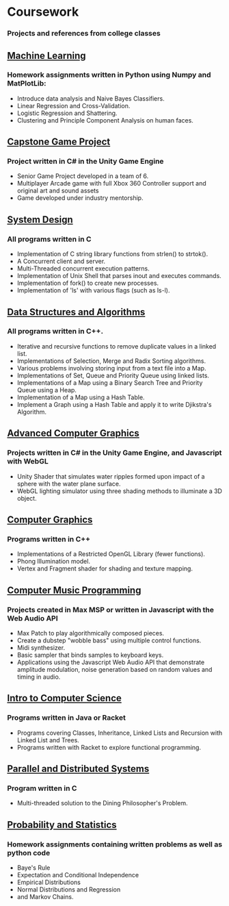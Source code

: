 # Coursework
### Projects and references from college classes
## [Machine Learning](https://github.com/HungryAdi/Coursework/tree/master/MachineLearning)
### Homework assignments written in Python using Numpy and MatPlotLib:
* Introduce data analysis and Naive Bayes Classifiers.
* Linear Regression and Cross-Validation.
* Logistic Regression and Shattering.
* Clustering and Principle Component Analysis on human faces.
   
## [Capstone Game Project](https://github.com/HungryAdi/Coursework/tree/master/CapstoneGameProject)
### Project written in C# in the Unity Game Engine
* Senior Game Project developed in a team of 6.
* Multiplayer Arcade game with full Xbox 360 Controller support and original art and sound assets 
* Game developed under industry mentorship.
   
## [System Design](https://github.com/HungryAdi/Coursework/tree/master/SystemDesign)
### All programs written in C
* Implementation of C string library functions from strlen() to strtok(). 
* A Concurrent client and server. 
* Multi-Threaded concurrent execution patterns. 
* Implementation of Unix Shell that parses inout and executes commands. 
* Implementation of fork() to create new processes. 
* Implementation of 'ls' with various flags (such as ls-l). 
   
## [Data Structures and Algorithms](https://github.com/HungryAdi/Coursework/tree/master/DataStructures%26Algorithms)
### All programs written in C++. 
* Iterative and recursive functions to remove duplicate values in a linked list. 
* Implementations of Selection, Merge and Radix Sorting algorithms. 
* Various problems involving storing input from a text file into a Map. 
* Implementations of Set, Queue and Priority Queue using linked lists. 
* Implementations of a Map using a Binary Search Tree and Priority Queue using a Heap. 
* Implementation of a Map using a Hash Table. 
* Implement a Graph using a Hash Table and apply it to write Djikstra's Algorithm.

## [Advanced Computer Graphics](https://github.com/HungryAdi/Coursework/tree/master/AdvancedComputerGraphics)
### Projects written in C# in the Unity Game Engine, and Javascript with WebGL
* Unity Shader that simulates water ripples formed upon impact of a sphere with the water plane surface. 
* WebGL lighting simulator using three shading methods to illuminate a 3D object.
  
## [Computer Graphics](https://github.com/HungryAdi/Coursework/tree/master/ComputerGraphics)
### Programs written in C++   
* Implementations of a Restricted OpenGL Library (fewer functions).
* Phong Illumination model.
* Vertex and Fragment shader for shading and texture mapping.
    
## [Computer Music Programming](https://github.com/HungryAdi/Coursework/tree/master/ComputerMusicProgramming)
### Projects created in Max MSP or written in Javascript with the Web Audio API
* Max Patch to play algorithmically composed pieces.
* Create a dubstep "wobble bass" using multiple control functions.
* Midi synthesizer.
* Basic sampler that binds samples to keyboard keys.  
* Applications using the Javascript Web Audio API that demonstrate amplitude modulation, noise generation based on random values and timing in audio.
   
## [Intro to Computer Science](https://github.com/HungryAdi/Coursework/tree/master/IntroComputerScience)
### Programs written in Java or Racket
* Programs covering Classes, Inheritance, Linked Lists and Recursion with Linked List and Trees.
* Programs written with Racket to explore functional programming.
   
## [Parallel and Distributed Systems](https://github.com/HungryAdi/Coursework/tree/master/ParrallelAndDistributedSystems)
### Program written in C
* Multi-threaded solution to the Dining Philosopher's Problem.

## [Probability and Statistics](https://github.com/HungryAdi/Coursework/tree/master/Probability%26Statistics)
### Homework assignments containing written problems as well as python code
* Baye's Rule
* Expectation and Conditional Independence
* Empirical Distributions
* Normal Distributions and Regression
* and Markov Chains.
   
 
    
  
